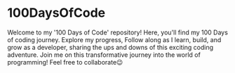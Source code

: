 # 100DaysOfCode

Welcome to my '100 Days of Code' repository! Here, you'll find my 100 Days of coding journey. Explore my progress, Follow along as I learn, build, and grow as a developer, sharing the ups and downs of this exciting coding adventure. Join me on this transformative journey into the world of programming!
Feel free to collaborate😉

